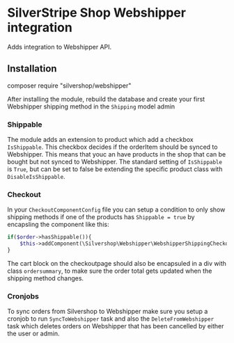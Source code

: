 # SilverStripe Shop Webshipper integration

Adds integration to Webshipper API.

## Installation

composer require "silvershop/webshipper"

After installing the module, rebuild the database and create your first Webshipper shipping method in the `Shipping` model admin

### Shippable
The module adds an extension to product which add a checkbox `IsShippable`. This checkbox decides if the orderItem should be synced to Webshipper. This means that youc an have products in the shop that can be bought but not synced to Webshipper. The standard setting of `IsShippable` is `True`, but can be set to false be extending the specific product class with `DisableIsShippable`.

### Checkout
In your `CheckoutComponentConfig` file you can setup a condition to only show shipping methods if one of the products has `Shippable = true` by encapsling the component like this:

```PHP
if($order->hasShippable()){
    $this->addComponent(\Silvershop\Webshipper\WebshipperShippingCheckoutComponent::create());
}
```

The cart block on the checkoutpage should also be encapsuled in a div with class `ordersummary`, to make sure the order total gets updated when the shipping method changes.

### Cronjobs
To sync orders from Silvershop to Webshipper make sure you setup a cronjob to run `SyncToWebshipper` task and also the `DeleteFromWebshipper` task which deletes orders on Webshipper that has been cancelled by either the user or admin.


